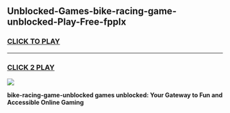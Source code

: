 
## Unblocked-Games-bike-racing-game-unblocked-Play-Free-fpplx
<h3>
<a href="https://premium76.site?title=bike-racing-game-unblocked&ref=12A">CLICK TO PLAY</a></h3>
<hr>

<h3>
<a href="https://premium76.site?title=bike-racing-game-unblocked&ref=12A">CLICK 2 PLAY</a>
  
</h3>

<a href="https://premium76.site?title=bike-racing-game-unblocked&ref=12A"><img src="https://clearcache.store/games.png"></a>


**bike-racing-game-unblocked games unblocked: Your Gateway to Fun and Accessible Online Gaming**
